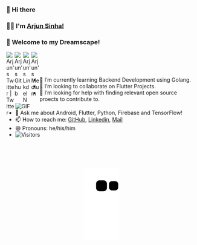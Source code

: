 ### 👋 Hi there 
### 👨‍💻 I'm [Arjun Sinha!]()
### 🌟 Welcome to my Dreamscape!

<a href="https://twitter.com/drunkonbytes">
  <img align="left" alt="Arjun's Twitter | Twitter" width="22px" src="https://cdn.jsdelivr.net/npm/simple-icons@v3/icons/twitter.svg" />
</a>
<a href="https://github.com/drunkonbytes">
  <img align="left" alt="Arjun's Github" width="22px" src="https://cdn.jsdelivr.net/npm/simple-icons@v3/icons/github.svg" />
</a>
<a href="https://www.linkedin.com/in/drunkonbytes/">
  <img align="left" alt="Arjun's LinkdeIN" width="22px" src="https://cdn.jsdelivr.net/npm/simple-icons@v3/icons/linkedin.svg" />
</a>
<!--
<a href="https://www.instagram.com/drunkonbytes/">
  <img align="left" alt="Arjun's Instagram" width="22px" src="https://cdn.jsdelivr.net/npm/simple-icons@v3/icons/instagram.svg" />
</a>
-->
<a href="https://medium.com/@ryuukenshi">
  <img align="left" alt="Arjun's Medium" width="22px" src="https://cdn.jsdelivr.net/npm/simple-icons@v3/icons/medium.svg" />
</a>
                                                                                                                          

<br />
<br />
<br />


 <img align="right" alt="GIF" src="https://media.giphy.com/media/836HiJc7pgzy8iNXCn/giphy.gif" width="480px"/>

<!---
- 🔭 I’m currently an 
-->
- 🌱 I’m currently learning Backend Development using Golang.
- 👯 I’m looking to collaborate on Flutter Projects.
- 🤔 I’m looking for help with finding relevant open source proects to contribute to.
- 💬 Ask me about Android, Flutter, Python, Firebase and TensorFlow!
- 📫 How to reach me: [GitHub](https://github.com/drunkonbytes), [Linkedin](https://www.linkedin.com/in/arjun-sinha-366a79192/), [Mail](mailto:arjunsinha2122000@gmail.com)
- 😄 Pronouns: he/his/him
- ![Visitors](https://visitor-badge.laobi.icu/badge?page_id=ryuukenshi.ryuukenshi)  

<br />
<br />
<br />

<p align="center">
  <img src="https://github.com/Faiz-Rhm/Faiz-Rhm/raw/output/github-contribution-grid-snake.svg" alt="snake">
</p>
